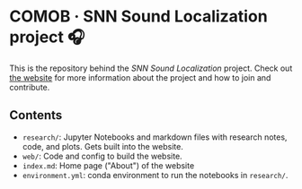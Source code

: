 # COMOB · SNN Sound Localization project 🎧

This is the repository behind the _SNN Sound Localization_ project. Check out [the website](https://comob-project.github.io/snn-sound-localization/) for more information about the project and how to join and contribute.


## Contents

- `research/`: Jupyter Notebooks and markdown files with research notes, code, and plots. Gets built into the website.
- `web/`: Code and config to build the website.
- `index.md`: Home page ("About") of the website
- `environment.yml`: conda environment to run the notebooks in `research/`.
